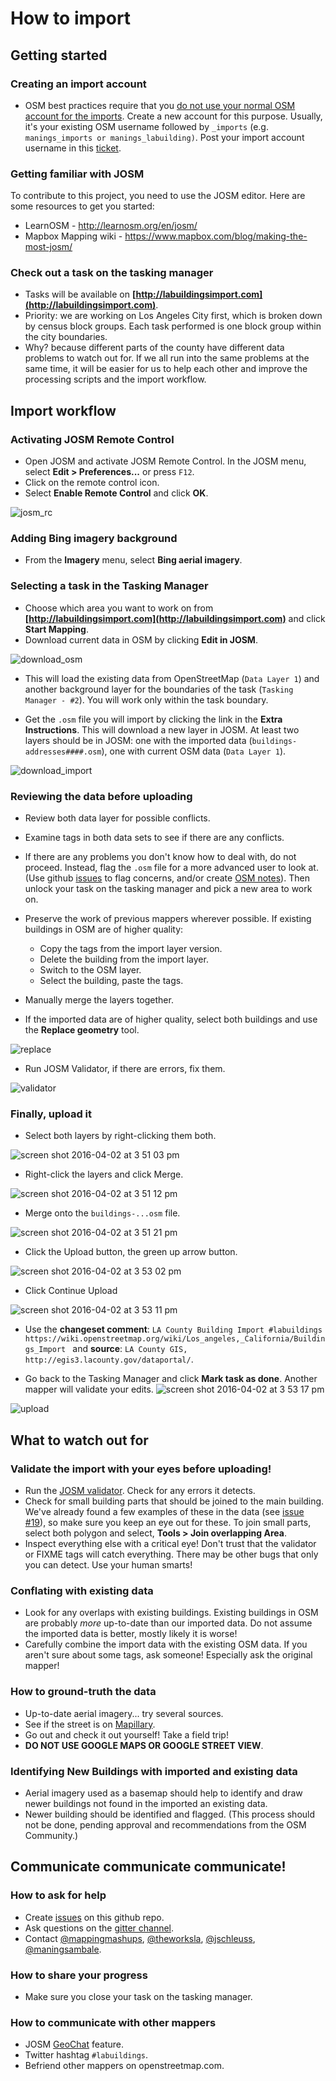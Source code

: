 How to import
=============

## Getting started

### Creating an import account

 * OSM best practices require that you [do not use your normal OSM account for the imports](http://wiki.openstreetmap.org/wiki/Import/Guidelines#Use_a_dedicated_user_account). Create a new account for this purpose. 
 Usually, it's your existing OSM username followed by `_imports` (e.g. `manings_imports or manings_labuilding)`.
 Post your import account username in this [ticket](http://github.com/osmlab/labuildings/issues/40).

### Getting familiar with JOSM

To contribute to this project, you need to use the JOSM editor.  Here are some resources to get you started:
 * LearnOSM - http://learnosm.org/en/josm/
 * Mapbox Mapping wiki - https://www.mapbox.com/blog/making-the-most-josm/

### Check out a task on the tasking manager

 * Tasks will be available on **[http://labuildingsimport.com](http://labuildingsimport.com)**.
 * Priority: we are working on Los Angeles City first, which is broken down by census block groups. Each task performed is one block group within the city boundaries.
 * Why? because different parts of the county have different data problems to watch out for. If we all run into the same problems at the same time, it will be easier for us to help each other and improve the processing scripts and the import workflow.

## Import workflow

### Activating JOSM Remote Control
 * Open JOSM and activate JOSM Remote Control. In the JOSM menu, select **Edit > Preferences...** or press `F12`.
 * Click on the remote control icon.
 * Select **Enable Remote Control** and click **OK**.
 
 ![josm_rc](https://cloud.githubusercontent.com/assets/353700/13667682/adc1f10c-e6dd-11e5-8f01-e83a52460bfd.gif)

### Adding Bing imagery background
 * From the **Imagery** menu, select **Bing aerial imagery**.

### Selecting a task in the Tasking Manager

 * Choose which area you want to work on from **[http://labuildingsimport.com](http://labuildingsimport.com)** and click **Start Mapping**.
 * Download current data in OSM by clicking **Edit in JOSM**.
 
![download_osm](https://cloud.githubusercontent.com/assets/353700/14101327/6f8b279a-f5b1-11e5-83ef-b28d00afca62.gif)
 
 * This will load the existing data from OpenStreetMap (`Data Layer 1`) and another background layer for the boundaries of the task (`Tasking Manager - #2`).  You will work only within the task boundary.
 
 * Get the `.osm` file you will import by clicking the link in the **Extra Instructions**.  This will download a new layer in JOSM.
   At least two layers should be in JOSM: one with the imported data (`buildings-addresses####.osm`), one with current OSM data (`Data Layer 1`).

 ![download_import](https://cloud.githubusercontent.com/assets/353700/14101326/6f64d14e-f5b1-11e5-9748-8c56995a256d.gif)

### Reviewing the data before uploading

 * Review both data layer for possible conflicts.
 * Examine tags in both data sets to see if there are any conflicts.
 * If there are any problems you don't know how to deal with, do not proceed. Instead, flag the `.osm` file for a more advanced user to look at. 
 (Use github [issues](http://github.com/osmlab/labuildings/issues) to flag concerns, and/or create 
 [OSM notes](http://wiki.openstreetmap.org/wiki/Notes)). Then unlock your task on the tasking manager and pick a new area to work on.

* Preserve the work of previous mappers wherever possible.  If existing buildings in OSM are of higher quality:
  * Copy the tags from the import layer version.
  * Delete the building from the import layer.
  * Switch to the OSM layer.
  * Select the building, paste the tags.

* Manually merge the layers together. 
* If the imported data are of higher quality, select both buildings and use the **Replace geometry** tool. 
 
 ![replace](https://cloud.githubusercontent.com/assets/353700/12942518/ddba87a4-d001-11e5-9441-2561f67b45bc.gif) 

 *  Run JOSM Validator, if there are errors, fix them. 

![validator](https://cloud.githubusercontent.com/assets/353700/12942520/ddc572f4-d001-11e5-8cf6-399511cd47fa.gif) 

### Finally, upload it

* Select both layers by right-clicking them both.

![screen shot 2016-04-02 at 3 51 03 pm](https://cloud.githubusercontent.com/assets/3673236/14229615/ad4ea4ec-f8ec-11e5-8186-1980d0090ed9.png)
* Right-click the layers and click Merge.

![screen shot 2016-04-02 at 3 51 12 pm](https://cloud.githubusercontent.com/assets/3673236/14229616/ad4ebafe-f8ec-11e5-9ae0-444dcf540264.png)
* Merge onto the `buildings-...osm` file.

![screen shot 2016-04-02 at 3 51 21 pm](https://cloud.githubusercontent.com/assets/3673236/14229618/ad65cf96-f8ec-11e5-8d72-a6b661adedbd.png) 
* Click the Upload button, the green up arrow button.

![screen shot 2016-04-02 at 3 53 02 pm](https://cloud.githubusercontent.com/assets/3673236/14229617/ad64e298-f8ec-11e5-9693-ba3f3a0e2085.png)
* Click Continue Upload

![screen shot 2016-04-02 at 3 53 11 pm](https://cloud.githubusercontent.com/assets/3673236/14229619/ad72b6c0-f8ec-11e5-97b6-66b43f1c2937.png)

* Use the **changeset comment**: `LA County Building Import #labuildings https://wiki.openstreetmap.org/wiki/Los_angeles,_California/Buildings_Import ` 
 and **source**: `LA County GIS, http://egis3.lacounty.gov/dataportal/`.

* Go back to the Tasking Manager and click **Mark task as done**.  Another mapper will validate your edits.
![screen shot 2016-04-02 at 3 53 17 pm](https://cloud.githubusercontent.com/assets/3673236/14229620/ad73128c-f8ec-11e5-9e2f-44d272bd6403.png)


![upload](https://cloud.githubusercontent.com/assets/353700/12942517/ddb5c930-d001-11e5-826a-342c3f80f014.gif) 

## What to watch out for

### Validate the import with your eyes before uploading!

 * Run the [JOSM validator](http://wiki.openstreetmap.org/wiki/JOSM/Validator). Check for any errors it detects.
 * Check for small building parts that should be joined to the main building. We've already found a few examples of these in the data (see [issue #19](https://github.com/osmlab/labuildings/issues/19)), so make sure you keep an eye out for these.  To join small parts, select both polygon and select, **Tools > Join overlapping Area**.
 * Inspect everything else with a critical eye! Don't trust that the validator or FIXME tags will catch everything. There may be other bugs that only you can detect. Use your human smarts!
 
### Conflating with existing data
 * Look for any overlaps with existing buildings. Existing buildings in OSM are probably _more_ up-to-date than our imported data. Do not assume the imported data is better, mostly likely it is worse! 
 * Carefully combine the import data with the existing OSM data. If you aren't sure about some tags, ask someone! Especially ask the original mapper! 
 
### How to ground-truth the data
 * Up-to-date aerial imagery... try several sources.
 * See if the street is on [Mapillary](http://www.mapillary.com/map/search/33.7585334163995/34.026616549869615/-118.72937986848933/-117.82764503425584).
 * Go out and check it out yourself! Take a field trip!
 * **DO NOT USE GOOGLE MAPS OR GOOGLE STREET VIEW**.

### Identifying New Buildings with imported and existing data
* Aerial imagery used as a basemap should help to identify and draw newer buildings not found in the imported an existing data.
* Newer building should be identified and flagged. (This process should not be done, pending approval and recommendations from the OSM Community.)
 
## Communicate communicate communicate!

### How to ask for help

 * Create [issues](http://github.com/osmlab/labuildings/issues) on this github repo.
 * Ask questions on the [gitter channel](http://gitter.im/osmlab/labuildings).
 * Contact [@mappingmashups](http://twitter.com/mappingmashups), [@theworksla](https://twitter.com/theworksla),  [@jschleuss](http://twitter.com/jschleuss),  [@maningsambale](http://twitter.com/maningsambale).

### How to share your progress

 * Make sure you close your task on the tasking manager.

### How to communicate with other mappers

 * JOSM [GeoChat](http://wiki.openstreetmap.org/wiki/JOSM/Plugins/GeoChat) feature.
 * Twitter hashtag `#labuildings`.
 * Befriend other mappers on openstreetmap.com.

